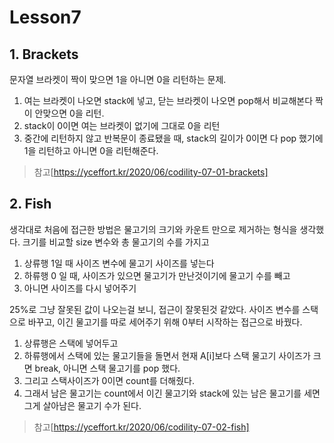 # Lesson7

## 1. Brackets

문자열 브라켓이 짝이 맞으면 1을 아니면 0을 리턴하는 문제.

1. 여는 브라켓이 나오면 stack에 넣고, 닫는 브라켓이 나오면 pop해서 비교해본다 짝이 안맞으면 0을 리턴.
2. stack이 0이면 여는 브라켓이 없기에 그대로 0을 리턴
3. 중간에 리턴하지 않고 반복문이 종료됐을 때, stack의 길이가 0이면 다 pop 했기에 1을 리턴하고 아니면 0을 리턴해준다.

> 참고[https://yceffort.kr/2020/06/codility-07-01-brackets]

## 2. Fish

생각대로 처음에 접근한 방법은 물고기의 크기와 카운트 만으로 제거하는 형식을 생각했다. 크기를 비교할 size 변수와 총 물고기의 수를 가지고

1. 상류행 1일 때 사이즈 변수에 물고기 사이즈를 넣는다
2. 하류행 0 일 때, 사이즈가 있으면 물고기가 만난것이기에 물고기 수를 빼고
3. 아니면 사이즈를 다시 넣어주기

25%로 그냥 잘못된 값이 나오는걸 보니, 접근이 잘못된것 같았다.
사이즈 변수를 스택으로 바꾸고, 이긴 물고기를 따로 세어주기 위해 0부터 시작하는 접근으로 바꿨다.

1. 상류행은 스택에 넣어두고
2. 하류행에서 스택에 있는 물고기들을 돌면서 현재 A[i]보다 스택 물고기 사이즈가 크면 break, 아니면 스택 물고기를 pop 했다.
3. 그리고 스택사이즈가 0이면 count를 더해줬다.
4. 그래서 남은 물고기는 count에서 이긴 물고기와 stack에 있는 남은 물고기를 세면 그게 살아남은 물고기 수가 된다.

> 참고[https://yceffort.kr/2020/06/codility-07-02-fish]
